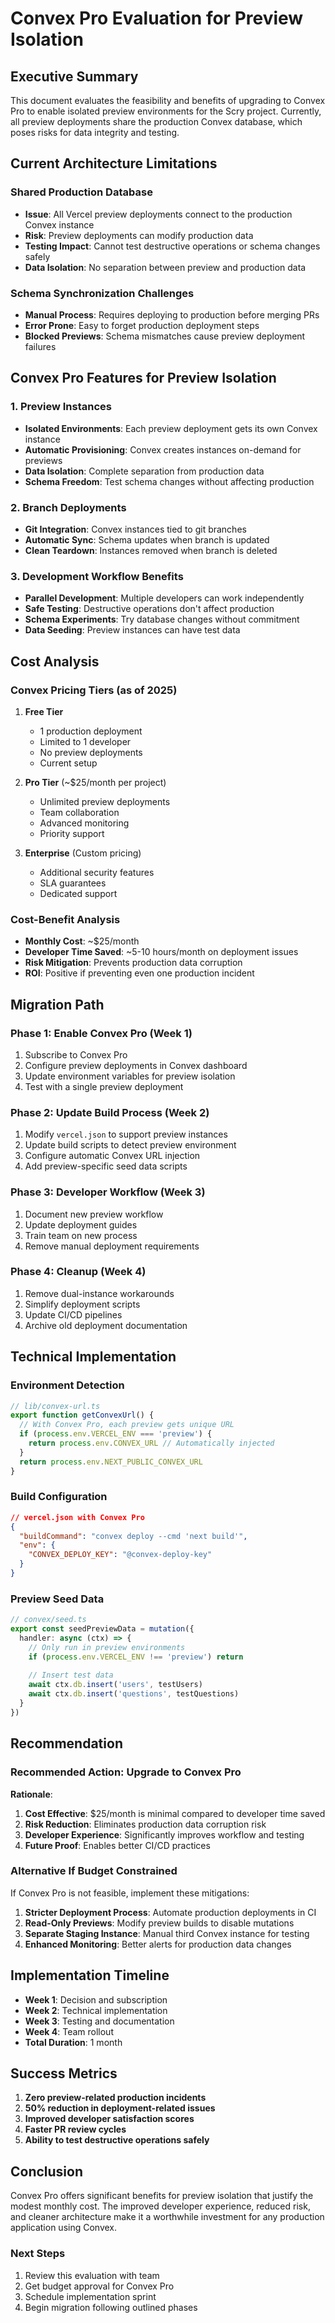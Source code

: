 # Convex Pro Evaluation for Preview Isolation

## Executive Summary

This document evaluates the feasibility and benefits of upgrading to Convex Pro to enable isolated preview environments for the Scry project. Currently, all preview deployments share the production Convex database, which poses risks for data integrity and testing.

## Current Architecture Limitations

### Shared Production Database
- **Issue**: All Vercel preview deployments connect to the production Convex instance
- **Risk**: Preview deployments can modify production data
- **Testing Impact**: Cannot test destructive operations or schema changes safely
- **Data Isolation**: No separation between preview and production data

### Schema Synchronization Challenges
- **Manual Process**: Requires deploying to production before merging PRs
- **Error Prone**: Easy to forget production deployment steps
- **Blocked Previews**: Schema mismatches cause preview deployment failures

## Convex Pro Features for Preview Isolation

### 1. Preview Instances
- **Isolated Environments**: Each preview deployment gets its own Convex instance
- **Automatic Provisioning**: Convex creates instances on-demand for previews
- **Data Isolation**: Complete separation from production data
- **Schema Freedom**: Test schema changes without affecting production

### 2. Branch Deployments
- **Git Integration**: Convex instances tied to git branches
- **Automatic Sync**: Schema updates when branch is updated
- **Clean Teardown**: Instances removed when branch is deleted

### 3. Development Workflow Benefits
- **Parallel Development**: Multiple developers can work independently
- **Safe Testing**: Destructive operations don't affect production
- **Schema Experiments**: Try database changes without commitment
- **Data Seeding**: Preview instances can have test data

## Cost Analysis

### Convex Pricing Tiers (as of 2025)
1. **Free Tier**
   - 1 production deployment
   - Limited to 1 developer
   - No preview deployments
   - Current setup

2. **Pro Tier** (~$25/month per project)
   - Unlimited preview deployments
   - Team collaboration
   - Advanced monitoring
   - Priority support

3. **Enterprise** (Custom pricing)
   - Additional security features
   - SLA guarantees
   - Dedicated support

### Cost-Benefit Analysis
- **Monthly Cost**: ~$25/month
- **Developer Time Saved**: ~5-10 hours/month on deployment issues
- **Risk Mitigation**: Prevents production data corruption
- **ROI**: Positive if preventing even one production incident

## Migration Path

### Phase 1: Enable Convex Pro (Week 1)
1. Subscribe to Convex Pro
2. Configure preview deployments in Convex dashboard
3. Update environment variables for preview isolation
4. Test with a single preview deployment

### Phase 2: Update Build Process (Week 2)
1. Modify `vercel.json` to support preview instances
2. Update build scripts to detect preview environment
3. Configure automatic Convex URL injection
4. Add preview-specific seed data scripts

### Phase 3: Developer Workflow (Week 3)
1. Document new preview workflow
2. Update deployment guides
3. Train team on new process
4. Remove manual deployment requirements

### Phase 4: Cleanup (Week 4)
1. Remove dual-instance workarounds
2. Simplify deployment scripts
3. Update CI/CD pipelines
4. Archive old deployment documentation

## Technical Implementation

### Environment Detection
```typescript
// lib/convex-url.ts
export function getConvexUrl() {
  // With Convex Pro, each preview gets unique URL
  if (process.env.VERCEL_ENV === 'preview') {
    return process.env.CONVEX_URL // Automatically injected
  }
  return process.env.NEXT_PUBLIC_CONVEX_URL
}
```

### Build Configuration
```json
// vercel.json with Convex Pro
{
  "buildCommand": "convex deploy --cmd 'next build'",
  "env": {
    "CONVEX_DEPLOY_KEY": "@convex-deploy-key"
  }
}
```

### Preview Seed Data
```typescript
// convex/seed.ts
export const seedPreviewData = mutation({
  handler: async (ctx) => {
    // Only run in preview environments
    if (process.env.VERCEL_ENV !== 'preview') return
    
    // Insert test data
    await ctx.db.insert('users', testUsers)
    await ctx.db.insert('questions', testQuestions)
  }
})
```

## Recommendation

### Recommended Action: Upgrade to Convex Pro

**Rationale**:
1. **Cost Effective**: $25/month is minimal compared to developer time saved
2. **Risk Reduction**: Eliminates production data corruption risk
3. **Developer Experience**: Significantly improves workflow and testing
4. **Future Proof**: Enables better CI/CD practices

### Alternative If Budget Constrained

If Convex Pro is not feasible, implement these mitigations:
1. **Stricter Deployment Process**: Automate production deployments in CI
2. **Read-Only Previews**: Modify preview builds to disable mutations
3. **Separate Staging Instance**: Manual third Convex instance for testing
4. **Enhanced Monitoring**: Better alerts for production data changes

## Implementation Timeline

- **Week 1**: Decision and subscription
- **Week 2**: Technical implementation
- **Week 3**: Testing and documentation
- **Week 4**: Team rollout
- **Total Duration**: 1 month

## Success Metrics

1. **Zero preview-related production incidents**
2. **50% reduction in deployment-related issues**
3. **Improved developer satisfaction scores**
4. **Faster PR review cycles**
5. **Ability to test destructive operations safely**

## Conclusion

Convex Pro offers significant benefits for preview isolation that justify the modest monthly cost. The improved developer experience, reduced risk, and cleaner architecture make it a worthwhile investment for any production application using Convex.

### Next Steps
1. Review this evaluation with team
2. Get budget approval for Convex Pro
3. Schedule implementation sprint
4. Begin migration following outlined phases